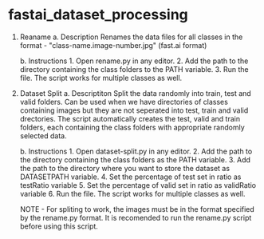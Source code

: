 # fastai_dataset_processing

1. Reaname
	a. Description
		Renames the data files for all classes in the format - "class-name.image-number.jpg" (fast.ai format)

	b. Instructions
		1. Open rename.py in any editor.
		2. Add the path to the directory containing the class folders to the PATH variable.
		3. Run the file. The script works for multiple classes as well.


2. Dataset Split
	a. Descriptiton
		Split the data randomly into train, test and valid folders. Can be used when we have directories of classes containing images but they are not seperated into test, train and valid drectories. The script automatically creates the test, valid and train  folders, each containing the class folders with appropriate randomly selected data.

	b. Instructions
		1. Open dataset-split.py in any editor. 
		2. Add the path to the directory containing the class folders as the PATH variable.
		3. Add the path to the directory where you want to store the dataset as DATASETPATH variable.
		4. Set the percentage of test set in ratio as testRatio variable
		5. Set the percentage of valid set in ratio as validRatio variable
		6. Run the file. The script works for multiple classes as well.
  
	NOTE - For spliting to work, the images must be in the format specified by the rename.py format. It is recomended to run the rename.py script before using this script. 

  
